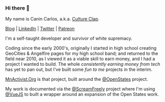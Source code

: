 ### Hi there 👋

My name is Canin Carlos, a.k.a. [Culture Clap](https://www.cultureclap.com).

[Blog](//blog.cultureclap.com) | [LinkedIn](//linkedin.com/in/cultureclap) | [Twitter](//twitter.com/cultureclap) | [Patreon](//patreon.com/cultureclap) 

I'm a self-taught developer and survivor of white supremacy.

Coding since the early 2000's, originally I started in high school creating GeoCities & Angelfire pages for my high school band; and returned to the field near 2010, as I viewed it as a viable skill to earn money, and I had a project I wanted to build. The whole *consistently earning money from tech* has yet to pan out, but I've built some *fun to me* projects in the interim.

[MnActivist.Org](https//www.mnactivist.org) is that project, built around the [@OpenStates](//www.github.com/OpenStates) project.

My work is documented via the [@ScreamFreely](//www.github.com/ScreamFreely) project where I'm using [@VueJS](//www.github.com/vuejs) to built a wrapper around an expansion of the Open States work.

<!--
**cultureclap/cultureclap** is a ✨ _special_ ✨ repository because its `README.md` (this file) appears on your GitHub profile.

Here are some ideas to get you started:

- 🔭 I’m currently working on ...
- 🌱 I’m currently learning ...
- 👯 I’m looking to collaborate on ...
- 🤔 I’m looking for help with ...
- 💬 Ask me about ...
- 📫 How to reach me: ...
- 😄 Pronouns: ...
- ⚡ Fun fact: ...
-->
